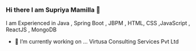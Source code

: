 ### Hi there I am Supriya Mamilla 👋

I am Experienced in Java , Spring Boot , JBPM , HTML, CSS ,JavaScript , ReactJS , MongoDB

- 🔭 I’m currently working on ... Virtusa Consulting Services Pvt Ltd
